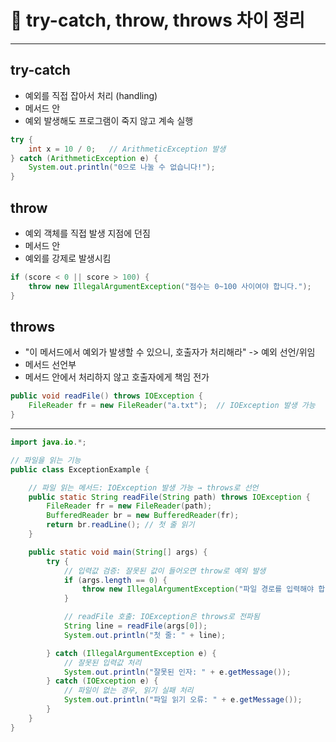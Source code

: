 # 📌 try-catch, throw, throws 차이 정리

---

## try-catch
- 예외를 직접 잡아서 처리 (handling)
- 메서드 안
- 예외 발생해도 프로그램이 죽지 않고 계속 실행

```java
try {
    int x = 10 / 0;   // ArithmeticException 발생
} catch (ArithmeticException e) {
    System.out.println("0으로 나눌 수 없습니다!");
}
```

## throw
- 예외 객체를 직접 발생 지점에 던짐
- 메서드 안
- 예외를 강제로 발생시킴

```java
if (score < 0 || score > 100) {
    throw new IllegalArgumentException("점수는 0~100 사이여야 합니다.");
}
```

## throws
- "이 메서드에서 예외가 발생할 수 있으니, 호출자가 처리해라" -> 예외 선언/위임
- 메서드 선언부
- 메서드 안에서 처리하지 않고 호출자에게 책임 전가

```java
public void readFile() throws IOException {
    FileReader fr = new FileReader("a.txt");  // IOException 발생 가능
}
```

***

```java
import java.io.*;

// 파일을 읽는 기능
public class ExceptionExample {

    // 파일 읽는 메서드: IOException 발생 가능 → throws로 선언
    public static String readFile(String path) throws IOException {
        FileReader fr = new FileReader(path);
        BufferedReader br = new BufferedReader(fr);
        return br.readLine(); // 첫 줄 읽기
    }

    public static void main(String[] args) {
        try {
            // 입력값 검증: 잘못된 값이 들어오면 throw로 예외 발생
            if (args.length == 0) {
                throw new IllegalArgumentException("파일 경로를 입력해야 합니다.");
            }

            // readFile 호출: IOException은 throws로 전파됨
            String line = readFile(args[0]);
            System.out.println("첫 줄: " + line);

        } catch (IllegalArgumentException e) {
            // 잘못된 입력값 처리
            System.out.println("잘못된 인자: " + e.getMessage());
        } catch (IOException e) {
            // 파일이 없는 경우, 읽기 실패 처리
            System.out.println("파일 읽기 오류: " + e.getMessage());
        }
    }
}
```